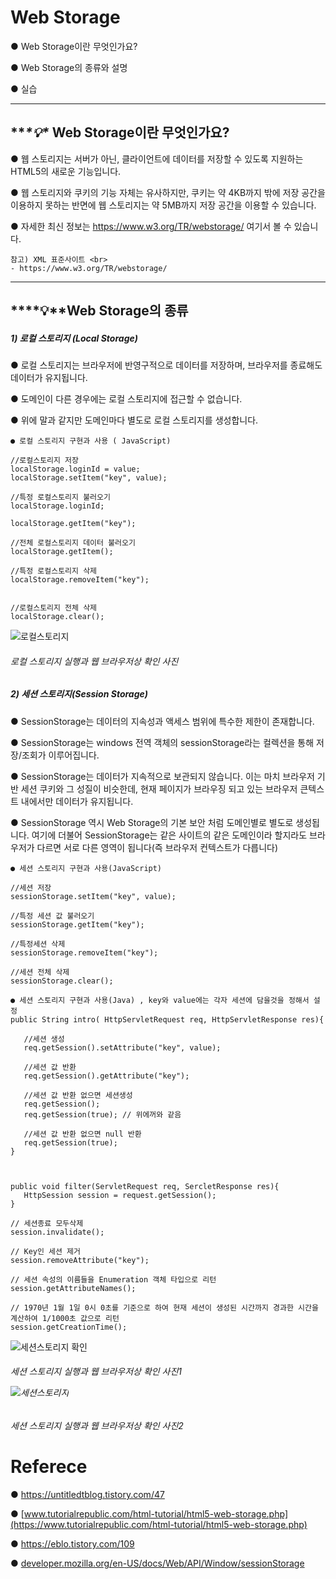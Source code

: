 # Web Storage

●  Web Storage이란 무엇인가요?   <BR>

● Web Storage의 종류와 설명<BR>

● 실습 <br>


------

## ***\*💡\** Web Storage이란 무엇인가요?

●  웹 스토리지는 서버가 아닌, 클라이언트에 데이터를 저장할 수 있도록 지원하는 HTML5의 새로운 기능입니다. <br>

● 웹 스토리지와 쿠키의 기능 자체는 유사하지만, 쿠키는 약 4KB까지 밖에 저장 공간을 이용하지 못하는 반면에 웹 스토리지는 약 5MB까지 저장 공간을 이용할 수 있습니다.<br>

●  자세한 최신 정보는 https://www.w3.org/TR/webstorage/ 여기서 볼 수 있습니다. <br>

```
참고) XML 표준사이트 <br>
- https://www.w3.org/TR/webstorage/ 
```

------

## ***\*💡\**Web Storage의 종류  

<h5> 1) 로컬 스토리지 (Local Storage)</h5>

  ● 로컬 스토리지는 브라우저에 반영구적으로 데이터를 저장하며, 브라우저를 종료해도 데이터가 유지됩니다.<br>

  ● 도메인이 다른 경우에는 로컬 스토리지에 접근할 수 없습니다. <br>

  ● 위에 말과 같지만 도메인마다 별도로 로컬 스토리지를 생성합니다. <BR>

 ```
 ● 로컬 스토리지 구현과 사용 ( JavaScript)
 
 //로컬스토리지 저장
localStorage.loginId = value;
localStorage.setItem("key", value);

//특정 로컬스토리지 불러오기
localStorage.loginId;

localStorage.getItem("key");

//전체 로컬스토리지 데이터 불러오기
localStorage.getItem(); 

//특정 로컬스토리지 삭제
localStorage.removeItem("key");


//로컬스토리지 전체 삭제
localStorage.clear();
 ```

![로컬스토리지](https://user-images.githubusercontent.com/52389219/126490778-1fc9913a-68ec-4ea9-822a-8282bce49e13.PNG) <H6>로컬 스토리지 실행과 웹 브라우저상 확인 사진<br>


<h5> 2) 세션 스토리지(Session Storage) </h5>

 ● SessionStorage는 데이터의 지속성과 액세스 범위에 특수한 제한이 존재합니다. <br>

 ● SessionStorage는 windows 전역 객체의 sessionStorage라는 컬렉션을 통해 저장/조회가 이루어집니다.<br>

 ● SessionStorage는 데이터가 지속적으로 보관되지 않습니다. 이는 마치 브라우저 기반 세션 쿠키와 그 성질이 비슷한데, 현재 페이지가 브라우징 되고 있는 브라우저 큰텍스트 내에서만 데이터가 유지됩니다. <br>

 ● SessionStorage 역시 Web Storage의 기본 보안 처럼 도메인별로 별도로 생성됩니다. 여기에 더불어 SessionStorage는 같은 사이트의 같은 도메인이라 할지라도 브라우저가 다르면 서로 다른 영역이 됩니다(즉 브라우저 컨텍스트가 다릅니다) <br>


 ```
 ● 세션 스토리지 구현과 사용(JavaScript)
 
//세션 저장
sessionStorage.setItem("key", value);

//특정 세션 값 불러오기
sessionStorage.getItem("key");

//특정세션 삭제
sessionStorage.removeItem("key");

//세션 전체 삭제
sessionStorage.clear();

● 세션 스토리지 구현과 사용(Java) , key와 value에는 각자 세션에 담을것을 정해서 설정
public String intro( HttpServletRequest req, HttpServletResponse res){

	//세션 생성
	req.getSession().setAttribute("key", value);

	//세션 값 반환
	req.getSession().getAttribute("key");

	//세션 값 반환 없으면 세션생성
	req.getSession();
	req.getSession(true); // 위에꺼와 같음
	
	//세션 값 반환 없으면 null 반환
	req.getSession(true); 
}



public void filter(ServletRequest req, SercletResponse res){
	HttpSession session = request.getSession();
}

// 세션종료 모두삭제
session.invalidate(); 

// Key인 세션 제거
session.removeAttribute("key"); 

// 세션 속성의 이름들을 Enumeration 객체 타입으로 리턴
session.getAttributeNames();  

// 1970년 1월 1일 0시 0초를 기준으로 하여 현재 세션이 생성된 시간까지 경과한 시간을 계산하여 1/1000초 값으로 리턴
session.getCreationTime();
 ```

  ![세션스토리지 확인](https://user-images.githubusercontent.com/52389219/126490901-b1fd2f22-1cb4-4cba-8117-924a0857a886.PNG)

 

<H6>세션 스토리지 실행과 웹 브라우저상 확인 사진1<br>

 

![세션스토리지](https://user-images.githubusercontent.com/52389219/126491030-8a2f31ca-176a-4241-8fb6-a52681d8c7e7.PNG)

  

<H6>세션 스토리지 실행과 웹 브라우저상 확인 사진2<br>

 

# Referece

● https://untitledtblog.tistory.com/47

● [www.tutorialrepublic.com/html-tutorial/html5-web-storage.php](https://www.tutorialrepublic.com/html-tutorial/html5-web-storage.php)

● https://eblo.tistory.com/109

● [developer.mozilla.org/en-US/docs/Web/API/Window/sessionStorage](https://developer.mozilla.org/en-US/docs/Web/API/Window/sessionStorage)

